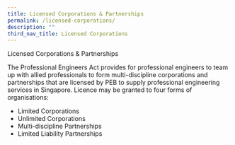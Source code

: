 ```yaml
---
title: Licensed Corporations & Partnerships
permalink: /licensed-corporations/
description: ""
third_nav_title: Licensed Corporations
---
```

Licensed Corporations & Partnerships

The Professional Engineers Act provides for professional engineers to team up with allied professionals to form multi-discipline corporations and partnerships that are licensed by PEB to supply professional engineering services in Singapore. Licence may be granted to four forms of organisations:

* Limited Corporations 
* Unlimited Corporations
* Multi-discipline Partnerships
* Limited Liability Partnerships